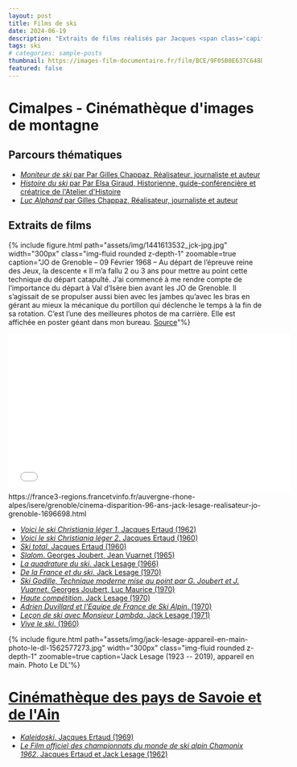 ```yaml
---
layout: post
title: Films de ski 
date: 2024-06-19
description: "Extraits de films réalisés par Jacques <span class='capitales'>Ertaud</span>, Jack <span class='capitales'>Lesage</span>..."
tags: ski
# categories: sample-posts
thumbnail: https://images-film-documentaire.fr/film/BCE/9F05B0E637C648DBADB7C35CF0622BCE.jpg
featured: false
---
```


# Cimalpes - Cinémathèque d'images de montagne

## Parcours thématiques

- [*Moniteur de ski* par Par Gilles <span class="capitales">Chappaz</span>, Réalisateur, journaliste et auteur](https://www.cimalpes.fr/parcours-thematiques-moniteur-de-ski-1175-0-418-0.html)
- [*Histoire du ski* par Par Elsa <span class="capitales">Giraud</span>, Historienne, guide-conférencière et créatrice de l'Atelier d'Histoire](https://www.cimalpes.fr/parcours-thematiques-histoire-du-ski-1175-0-539-0.html)
- [*Luc <span class="capitales">Alphand</span>* par Gilles <span class="capitales">Chappaz</span>, Réalisateur, journaliste et auteur](https://www.cimalpes.fr/parcours-thematiques-luc-alphand-1175-0-408-0.html)

## Extraits de films

{% include figure.html path="assets/img/1441613532_jck-jpg.jpg" width="300px" class="img-fluid rounded z-depth-1" zoomable=true caption="JO de Grenoble – 09 Février 1968 – Au départ de l’épreuve reine des Jeux, la descente «  Il m’a fallu 2 ou 3 ans pour mettre au point cette technique du départ catapulté. J’ai commencé à me rendre compte de l’importance du départ à Val d’Isère bien avant les JO de Grenoble. Il s’agissait de se propulser aussi bien avec les jambes qu’avec les bras en gérant au mieux la mécanique du portillon qui déclenche le temps à la fin de sa rotation. C’est l’une des meilleures photos de ma carrière. Elle est affichée en poster géant dans mon bureau. <a href='https://www.valsport.org/club-des-sports-de-val-disere-csvi-site-officiel/nos-champions/jean-claude-killy/'>Source</a>"%}


<iframe width="560" height="315" src="//embed.francetv.fr/214f0856dedffd7ceb29cde52927ebaa" frameborder="0" scrolling="no" allowfullscreen></iframe>
https://france3-regions.francetvinfo.fr/auvergne-rhone-alpes/isere/grenoble/cinema-disparition-96-ans-jack-lesage-realisateur-jo-grenoble-1696698.html

- [*Voici le ski Christiania léger 1*. Jacques <span class="capitales">Ertaud</span> (1962)](https://www.cimalpes.fr/Films-de-montagne-752-248-0-0.html)
- [*Voici le ski Christiania léger 2*. Jacques <span class="capitales">Ertaud</span> (1960)](https://www.cimalpes.fr/films-de-montagne-voici-le-ski-christiania-leger-2-752-3469-0-7.html?ref=a545d5b752823ed1fd330b0098236d57)
- [*Ski total*. Jacques <span class="capitales">Ertaud</span> (1960)](https://www.cimalpes.fr/films-de-montagne-ski-total-752-3549-0-0.html?)
- [*Slalom*. Georges <span class="capitales">Joubert</span>, Jean <span class="capitales">Vuarnet</span> (1965)](https://www.cimalpes.fr/films-de-montagne-slalom-752-3679-0-9.html?ref=a545d5b752823ed1fd330b0098236d57)
- [*La quadrature du ski*. Jack <span class="capitales">Lesage</span> (1966)](https://www.cimalpes.fr/films-de-montagne-quadrature-du-ski-la-752-3484-0-10.html?ref=a545d5b752823ed1fd330b0098236d57)
- [*De la France et du ski*. Jack <span class="capitales">Lesage</span> (1970)](https://www.cimalpes.fr/films-de-montagne-de-la-france-et-du-ski-752-3450-0-12.html?ref=a545d5b752823ed1fd330b0098236d57)
- [*Ski Godille, Technique moderne mise au point par G. <span class="capitales">Joubert</span> et J. <span class="capitales">Vuarnet</span>*. Georges <span class="capitales">Joubert</span>, Luc <span class="capitales">Maurice</span> (1970)](https://www.cimalpes.fr/films-de-montagne-ski-godille-752-3683-0-14.html?ref=a545d5b752823ed1fd330b0098236d57)
- [*Haute compétition*. Jack <span class="capitales">Lesage</span> (1970)](https://www.cimalpes.fr/films-de-montagne-haute-competition-752-3485-0-14.html?ref=a545d5b752823ed1fd330b0098236d57)
- [*Adrien <span class="capitales">Duvillard</span> et l'Equipe de France de Ski Alpin*. (1970)](https://www.cimalpes.fr/films-de-montagne-adrien-duvillard-et-l-equipe-de-france-de-ski-alpin-752-3731-0-14.html?ref=a545d5b752823ed1fd330b0098236d57)
- [*Leçon de ski avec Monsieur Lambda*. Jack <span class="capitales">Lesage</span> (1971)](https://www.cimalpes.fr/films-de-montagne-lecon-de-ski-avec-monsieur-lambda-752-3547-0-15.html?ref=a545d5b752823ed1fd330b0098236d57)
- [*Vive le ski*. (1960)](https://www.cimalpes.fr/films-de-montagne-vive-le-ski-752-3409-0-7.html?ref=a545d5b752823ed1fd330b0098236d57)


{% include figure.html path="assets/img/jack-lesage-appareil-en-main-photo-le-dl-1562577273.jpg" width="300px" class="img-fluid rounded z-depth-1" zoomable=true caption='Jack <span class="capitales">Lesage</span> (1923 -- 2019), appareil en main. Photo Le DL'%}


# [Cinémathèque des pays de Savoie et de l'Ain](https://www.letelepherique.org/les-th%C3%A9matiques-sports-d-hiver-574-2-0-0.html)

- [*Kaleidoski*. Jacques <span class="capitales">Ertaud</span> (1969)](https://www.letelepherique.org/le-catalogue-des-collections-kaleidoski-527-4237-0-1.html?ref=c5a9cfa4ee242cd9caaacff6adad0fb3)
- [*Le Film officiel des championnats du monde de ski alpin Chamonix 1962*. Jacques <span class="capitales">Ertaud</span> et Jack <span class="capitales">Lesage</span> (1962)](https://www.letelepherique.org/le-catalogue-des-collections-film-officiel-des-championnats-du-monde-de-ski-alpin-chamonix-1962-le-527-3826-0-1.html?parcId=240)